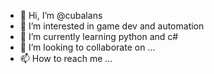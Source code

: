 - 👋 Hi, I’m @cubalans
- 👀 I’m interested in game dev and automation
- 🌱 I’m currently learning python and c#
- 💞️ I’m looking to collaborate on ...
- 📫 How to reach me ...

<!---
cubalans/cubalans is a ✨ special ✨ repository because its `README.md` (this file) appears on your GitHub profile.
You can click the Preview link to take a look at your changes.
--->

